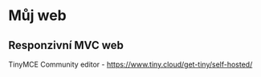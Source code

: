 # Můj web
Responzivní MVC web 
---
TinyMCE Community editor - https://www.tiny.cloud/get-tiny/self-hosted/
